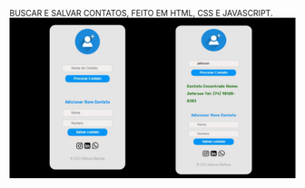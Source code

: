 
BUSCAR E SALVAR CONTATOS, FEITO EM HTML, CSS E JAVASCRIPT.
<img src="https://github.com/jeffcolyn/buscar-contatos-FOR/blob/main/assets/salvar%20contatos.jpg?raw=true">
